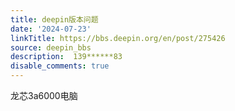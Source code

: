 ```yaml
---
title: deepin版本问题
date: '2024-07-23'
linkTitle: https://bbs.deepin.org/en/post/275426
source: deepin_bbs
description:  139******83 
disable_comments: true
---
```

龙芯3a6000电脑
